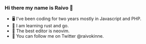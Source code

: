 ### Hi there my name is Raivo 👋
  - 🖥️ I've been coding for two years mostly in Javascript and PHP.
  - 🦀 I am learning rust and go.
  - 📘 The best editor is neovim.
  - 💬 You can follow me on Twitter @raivokinne.
<!--
**RaivoKinne/RaivoKinne** is a ✨ _special_ ✨ repository because its `README.md` (this file) appears on your GitHub profile.

Here are some ideas to get you started:

- 🔭 I’m currently working on ...
- 🌱 I’m currently learning ...
- 👯 I’m looking to collaborate on ...
- 🤔 I’m looking for help with ...
- 💬 Ask me about ...
- 📫 How to reach me: ...
- 😄 Pronouns: ...
- ⚡ Fun fact: ...
-->

